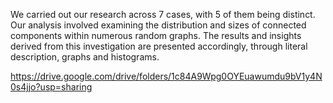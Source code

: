 We carried out our research across 7 cases, with 5 of them being distinct.
Our analysis involved examining the distribution and sizes of connected
components within numerous random graphs. The results and insights
derived from this investigation are presented accordingly, through literal
description, graphs and histograms.

https://drive.google.com/drive/folders/1c84A9Wpg0OYEuawumdu9bV1y4N0s4jjo?usp=sharing
